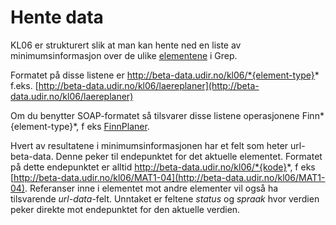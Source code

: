# Hente data

KL06 er strukturert slik at man kan hente ned en liste av minimumsinformasjon over de ulike [elementene](/oversikt_over_api.md#typer) i Grep.

Formatet på disse listene er http://beta-data.udir.no/kl06/*{element-type}* f.eks. [http://beta-data.udir.no/kl06/laereplaner](http://beta-data.udir.no/kl06/laereplaner)

Om du benytter SOAP-formatet så tilsvarer disse listene operasjonene Finn*{element-type}*, f eks [FinnPlaner](http://beta-data.udir.no/kl06/soap#FinnPlaner).

Hvert av resultatene i minimumsinformasjonen har et felt som heter url-beta-data. Denne peker til endepunktet for det aktuelle elementet. Formatet på dette endepunktet er alltid http://beta-data.udir.no/kl06/*{kode}*, f eks [http://beta-data.udir.no/kl06/MAT1-04](http://beta-data.udir.no/kl06/MAT1-04). Referanser inne i elementet mot andre elementer vil også ha tilsvarende *url-data*-felt. Unntaket er feltene *status* og *spraak* hvor verdien peker direkte mot endepunktet for den aktuelle verdien.